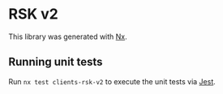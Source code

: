 # RSK v2

This library was generated with [Nx](https://nx.dev).

## Running unit tests

Run `nx test clients-rsk-v2` to execute the unit tests via [Jest](https://jestjs.io).
